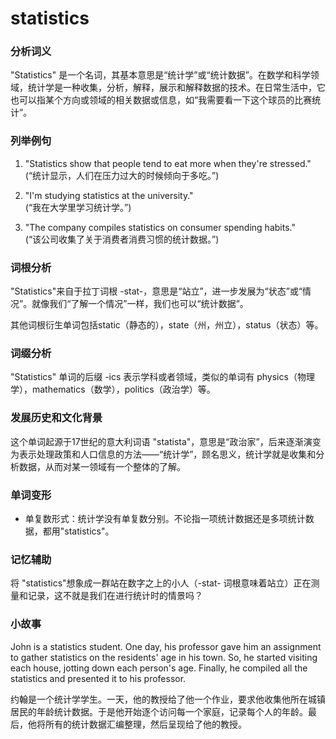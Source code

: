 # statistics

### 分析词义

  

"Statistics" 是一个名词，其基本意思是“统计学”或“统计数据”。在数学和科学领域，统计学是一种收集，分析，解释，展示和解释数据的技术。在日常生活中，它也可以指某个方向或领域的相关数据或信息，如“我需要看一下这个球员的比赛统计”。

  

### 列举例句

  

1.  "Statistics show that people tend to eat more when they're stressed."  
    (“统计显示，人们在压力过大的时候倾向于多吃。”)
    
      
    
2.  "I'm studying statistics at the university."  
    (“我在大学里学习统计学。”)
    
      
    
3.  "The company compiles statistics on consumer spending habits."  
    (“该公司收集了关于消费者消费习惯的统计数据。”)
    
      
    

  

### 词根分析

  

"Statistics"来自于拉丁词根 -stat-，意思是“站立”，进一步发展为“状态”或“情况”。就像我们“了解一个情况”一样，我们也可以“统计数据”。

  

其他词根衍生单词包括static（静态的），state（州，州立），status（状态）等。

  

### 词缀分析

  

"Statistics" 单词的后缀 -ics 表示学科或者领域，类似的单词有 physics（物理学），mathematics（数学），politics（政治学）等。

  

### 发展历史和文化背景

  

这个单词起源于17世纪的意大利词语 "statista"，意思是“政治家”，后来逐渐演变为表示处理政策和人口信息的方法——“统计学”，顾名思义，统计学就是收集和分析数据，从而对某一领域有一个整体的了解。

  

### 单词变形

  

*   单复数形式：统计学没有单复数分别。不论指一项统计数据还是多项统计数据，都用"statistics"。

  

### 记忆辅助

  

将 "statistics"想象成一群站在数字之上的小人（-stat- 词根意味着站立）正在测量和记录，这不就是我们在进行统计时的情景吗？

  

### 小故事

  

John is a statistics student. One day, his professor gave him an assignment to gather statistics on the residents' age in his town. So, he started visiting each house, jotting down each person's age. Finally, he compiled all the statistics and presented it to his professor.

  

约翰是一个统计学学生。一天，他的教授给了他一个作业，要求他收集他所在城镇居民的年龄统计数据。于是他开始逐个访问每一个家庭，记录每个人的年龄。最后，他将所有的统计数据汇编整理，然后呈现给了他的教授。
